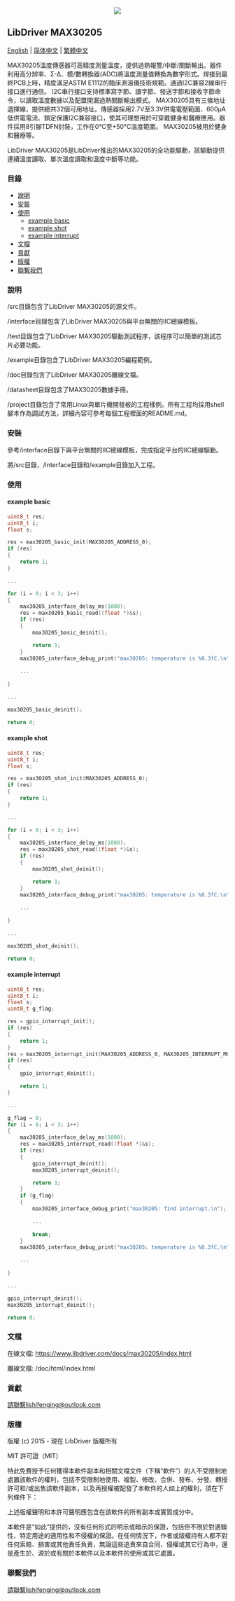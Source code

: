 <div align=center>
<img src="/doc/image/logo.png"/>
</div>

## LibDriver MAX30205

[English](/README.md) | [ 简体中文](/README_zh-Hans.md) | [繁體中文](/README_zh-Hant.md)

MAX30205溫度傳感器可高精度測量溫度，提供過熱報警/中斷/關斷輸出。器件利用高分辨率、Σ-Δ、模/數轉換器(ADC)將溫度測量值轉換為數字形式。焊接到最終PCB上時，精度滿足ASTM E1112的臨床測溫儀技術規範。通過I2C兼容2線串行接口進行通信。 I2C串行接口支持標準寫字節、讀字節、發送字節和接收字節命令，以讀取溫度數據以及配置開漏過熱關斷輸出模式。 MAX30205具有三條地址選擇線，提供總共32個可用地址。傳感器採用2.7V至3.3V供電電壓範圍、600µA低供電電流、鎖定保護I2C兼容接口，使其可理想用於可穿戴健身和醫療應用。器件採用8引腳TDFN封裝，工作在0°C至+50°C溫度範圍。 MAX30205被用於健身和醫療等。

LibDriver MAX30205是LibDriver推出的MAX30205的全功能驅動，該驅動提供連續溫度讀取、單次溫度讀取和溫度中斷等功能。

### 目錄

  - [說明](#說明)
  - [安裝](#安裝)
  - [使用](#使用)
    - [example basic](#example-basic)
    - [example shot](#example-shot)
    - [example interrupt](#example-interrupt)
  - [文檔](#文檔)
  - [貢獻](#貢獻)
  - [版權](#版權)
  - [聯繫我們](#聯繫我們)

### 說明

/src目錄包含了LibDriver MAX30205的源文件。

/interface目錄包含了LibDriver MAX30205與平台無關的IIC總線模板。

/test目錄包含了LibDriver MAX30205驅動測試程序，該程序可以簡單的測試芯片必要功能。

/example目錄包含了LibDriver MAX30205編程範例。

/doc目錄包含了LibDriver MAX30205離線文檔。

/datasheet目錄包含了MAX30205數據手冊。

/project目錄包含了常用Linux與單片機開發板的工程樣例。所有工程均採用shell腳本作為調試方法，詳細內容可參考每個工程裡面的README.md。

### 安裝

參考/interface目錄下與平台無關的IIC總線模板，完成指定平台的IIC總線驅動。

將/src目錄，/interface目錄和/example目錄加入工程。

### 使用

#### example basic

```C
uint8_t res;
uint8_t i;
float s;

res = max30205_basic_init(MAX30205_ADDRESS_0);
if (res)
{
    return 1;
}

...

for (i = 0; i < 3; i++)
{
    max30205_interface_delay_ms(1000);
    res = max30205_basic_read((float *)&s);
    if (res)
    {
        max30205_basic_deinit();

        return 1;
    }
    max30205_interface_debug_print("max30205: temperature is %0.3fC.\n", s);
    
    ...
    
}

...

max30205_basic_deinit();

return 0;
```

#### example shot

```C
uint8_t res;
uint8_t i;
float s;

res = max30205_shot_init(MAX30205_ADDRESS_0);
if (res)
{
    return 1;
}

...

for (i = 0; i < 3; i++)
{
    max30205_interface_delay_ms(1000);
    res = max30205_shot_read((float *)&s);
    if (res)
    {
        max30205_shot_deinit();

        return 1;
    }
    max30205_interface_debug_print("max30205: temperature is %0.3fC.\n", s);
    
    ...
    
}

...

max30205_shot_deinit();

return 0;
```

#### example interrupt

```C
uint8_t res;
uint8_t i;
float s;
uint8_t g_flag;   

res = gpio_interrupt_init();
if (res)
{
    return 1;
}
res = max30205_interrupt_init(MAX30205_ADDRESS_0, MAX30205_INTERRUPT_MODE_INTERRUPT, 35.5f, 37.6f);
if (res)
{
    gpio_interrupt_deinit();

    return 1;
}

...

g_flag = 0;
for (i = 0; i < 3; i++)
{
    max30205_interface_delay_ms(1000);
    res = max30205_interrupt_read((float *)&s); 
    if (res)
    {
        gpio_interrupt_deinit();
        max30205_interrupt_deinit();

        return 1;
    }
    if (g_flag)
    {
        max30205_interface_debug_print("max30205: find interrupt.\n");

        ...
        
        break;
    }
    max30205_interface_debug_print("max30205: temperature is %0.3fC.\n", s);

    ...
    
}

...

gpio_interrupt_deinit();
max30205_interrupt_deinit();

return 0;
```

### 文檔

在線文檔: https://www.libdriver.com/docs/max30205/index.html

離線文檔: /doc/html/index.html

### 貢獻

請聯繫lishifenging@outlook.com

### 版權

版權 (c) 2015 - 現在 LibDriver 版權所有

MIT 許可證（MIT）

特此免費授予任何獲得本軟件副本和相關文檔文件（下稱“軟件”）的人不受限制地處置該軟件的權利，包括不受限制地使用、複製、修改、合併、發布、分發、轉授許可和/或出售該軟件副本，以及再授權被配發了本軟件的人如上的權利，須在下列條件下：

上述版權聲明和本許可聲明應包含在該軟件的所有副本或實質成分中。

本軟件是“如此”提供的，沒有任何形式的明示或暗示的保證，包括但不限於對適銷性、特定用途的適用性和不侵權的保證。在任何情況下，作者或版權持有人都不對任何索賠、損害或其他責任負責，無論這些追責來自合同、侵權或其它行為中，還是產生於、源於或有關於本軟件以及本軟件的使用或其它處置。

### 聯繫我們

請聯繫lishifenging@outlook.com
